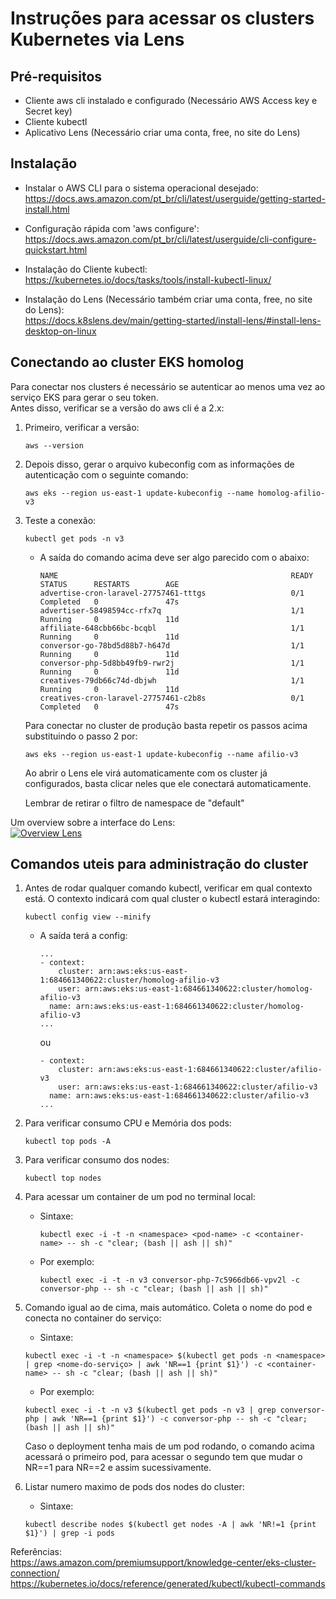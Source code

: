 # Instruções para acessar os clusters Kubernetes via Lens #

## Pré-requisitos ##

* Cliente aws cli instalado e configurado (Necessário AWS Access key e Secret key)
* Cliente kubectl  
* Aplicativo Lens (Necessário criar uma conta, free, no site do Lens)

## Instalação ##

* Instalar o AWS CLI para o sistema operacional desejado:  
    https://docs.aws.amazon.com/pt_br/cli/latest/userguide/getting-started-install.html

* Configuração rápida com 'aws configure':  
    https://docs.aws.amazon.com/pt_br/cli/latest/userguide/cli-configure-quickstart.html  

* Instalação do Cliente kubectl:  
    https://kubernetes.io/docs/tasks/tools/install-kubectl-linux/

* Instalação do Lens (Necessário também criar uma conta, free, no site do Lens):  
    https://docs.k8slens.dev/main/getting-started/install-lens/#install-lens-desktop-on-linux

## Conectando ao cluster EKS homolog ##

Para conectar nos clusters é necessário se autenticar ao menos uma vez ao serviço EKS para gerar o seu token.  
Antes disso, verificar se a versão do aws cli é a 2.x:  

1. Primeiro, verificar a versão:
    ```
    aws --version
    ``` 

2. Depois disso, gerar o arquivo kubeconfig com as informações de autenticação com o seguinte comando:  
    ```
    aws eks --region us-east-1 update-kubeconfig --name homolog-afilio-v3
    ```
3. Teste a conexão:
    ```
    kubectl get pods -n v3
    ```
    * A saída do comando acima deve ser algo parecido com o abaixo:  
        ```
        NAME                                                    READY   STATUS      RESTARTS        AGE
        advertise-cron-laravel-27757461-tttgs                   0/1     Completed   0               47s
        advertiser-58498594cc-rfx7q                             1/1     Running     0               11d
        affiliate-648cbb66bc-bcqbl                              1/1     Running     0               11d
        conversor-go-78bd5d88b7-h647d                           1/1     Running     0               11d
        conversor-php-5d8bb49fb9-rwr2j                          1/1     Running     0               11d
        creatives-79db66c74d-dbjwh                              1/1     Running     0               11d
        creatives-cron-laravel-27757461-c2b8s                   0/1     Completed   0               47s
        ```

    Para conectar no cluster de produção basta repetir os passos acima substituindo o passo 2 por:  
    ```
    aws eks --region us-east-1 update-kubeconfig --name afilio-v3
    ```    

    Ao abrir o Lens ele virá automaticamente com os cluster já configurados, basta clicar neles que ele conectará automaticamente.

    Lembrar de retirar o filtro de namespace de "default"

Um overview sobre a interface do Lens:  
    [![Overview Lens](http://img.youtube.com/vi/eeDwdVXattc/hqdefault.jpg)](https://www.youtube.com/watch?v=eeDwdVXattc)

## Comandos uteis para administração do cluster ##

1. Antes de rodar qualquer comando kubectl, verificar em qual contexto está.  O contexto indicará com qual cluster o kubectl estará interagindo:    
    ```
    kubectl config view --minify
    ```
    * A saída terá a config:  
        ```
        ...
        - context:
            cluster: arn:aws:eks:us-east-1:684661340622:cluster/homolog-afilio-v3
            user: arn:aws:eks:us-east-1:684661340622:cluster/homolog-afilio-v3
          name: arn:aws:eks:us-east-1:684661340622:cluster/homolog-afilio-v3
        ...
        ```  
        ou
        ```
        - context:
            cluster: arn:aws:eks:us-east-1:684661340622:cluster/afilio-v3
            user: arn:aws:eks:us-east-1:684661340622:cluster/afilio-v3
          name: arn:aws:eks:us-east-1:684661340622:cluster/afilio-v3
        ...
        ```
2. Para verificar consumo CPU e Memória dos pods:  
    ```
    kubectl top pods -A
    ```

3. Para verificar consumo dos nodes:   
    ```
    kubectl top nodes
    ```

4. Para acessar um container de um pod no terminal local:
    * Sintaxe:
        ```
        kubectl exec -i -t -n <namespace> <pod-name> -c <container-name> -- sh -c "clear; (bash || ash || sh)"
        ```
    * Por exemplo:
        ```
        kubectl exec -i -t -n v3 conversor-php-7c5966db66-vpv2l -c conversor-php -- sh -c "clear; (bash || ash || sh)"
        ```

5. Comando igual ao de cima, mais automático. Coleta o nome do pod e conecta no container do serviço:  
    * Sintaxe:  
    ```
    kubectl exec -i -t -n <namespace> $(kubectl get pods -n <namespace> | grep <nome-do-serviço> | awk 'NR==1 {print $1}') -c <container-name> -- sh -c "clear; (bash || ash || sh)"
    ```
    * Por exemplo:  
    ```
    kubectl exec -i -t -n v3 $(kubectl get pods -n v3 | grep conversor-php | awk 'NR==1 {print $1}') -c conversor-php -- sh -c "clear; (bash || ash || sh)"
    ```  
    Caso o deployment tenha mais de um pod rodando, o comando acima acessará o primeiro pod, para acessar o segundo tem que mudar o NR==1 para NR==2 e assim sucessivamente.

6. Listar numero maximo de pods dos nodes do cluster:  
    * Sintaxe:  
    ```
    kubectl describe nodes $(kubectl get nodes -A | awk 'NR!=1 {print $1}') | grep -i pods
    ```

Referências:  
https://aws.amazon.com/premiumsupport/knowledge-center/eks-cluster-connection/  
https://kubernetes.io/docs/reference/generated/kubectl/kubectl-commands